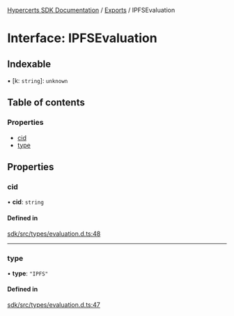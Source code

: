[Hypercerts SDK Documentation](../README.md) / [Exports](../modules.md) / IPFSEvaluation

# Interface: IPFSEvaluation

## Indexable

▪ [k: `string`]: `unknown`

## Table of contents

### Properties

- [cid](IPFSEvaluation.md#cid)
- [type](IPFSEvaluation.md#type)

## Properties

### cid

• **cid**: `string`

#### Defined in

[sdk/src/types/evaluation.d.ts:48](https://github.com/Network-Goods/hypercerts/blob/1adf630/sdk/src/types/evaluation.d.ts#L48)

---

### type

• **type**: `"IPFS"`

#### Defined in

[sdk/src/types/evaluation.d.ts:47](https://github.com/Network-Goods/hypercerts/blob/1adf630/sdk/src/types/evaluation.d.ts#L47)
